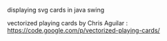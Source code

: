 
displaying svg cards in java swing


vectorized playing cards by Chris Aguilar :
https://code.google.com/p/vectorized-playing-cards/



